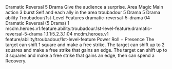 <ability>
  <name>Dramatic Reversal</name>
  <cost>5 Drama</cost>
  <flavor>Give the audience a surprise.</flavor>
  <keywords>
    <keyword>Area</keyword>
    <keyword>Magic</keyword>
  </keywords>
  <type>Main action</type>
  <distance>3 burst</distance>
  <target>Self and each ally in the area</target>
  <metadata>
    <class>troubadour</class>
    <cost>5 Drama</cost>
    <cost_amount>5</cost_amount>
    <cost_resource>Drama</cost_resource>
    <feature_type>ability</feature_type>
    <file_dpath>Troubadour/1st-Level Features</file_dpath>
    <item_id>dramatic-reversal-5-drama</item_id>
    <item_index>04</item_index>
    <item_name>Dramatic Reversal (5 Drama)</item_name>
    <level>1</level>
    <scc>mcdm.heroes.v1:feature.ability.troubadour.1st-level-feature:dramatic-reversal-5-drama</scc>
    <scdc>1.1.1:5.2.3.1:04</scdc>
    <source>mcdm.heroes.v1</source>
    <type>feature/ability/troubadour/1st-level-feature</type>
  </metadata>
  <effects>
    <effect type="roll">
      <roll>Power Roll + Presence</roll>
      <t1>The target can shift 1 square and make a free strike.</t1>
      <t2>The target can shift up to 2 squares and make a free strike that gains an edge.</t2>
      <t3>The target can shift up to 3 squares and make a free strike that gains an edge, then can spend a Recovery.</t3>
    </effect>
  </effects>
</ability>
